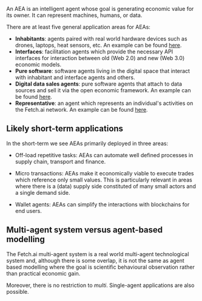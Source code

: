 An AEA is an intelligent agent whose goal is generating economic value for its owner. It can represent machines, humans, or data. 

There are at least five general application areas for AEAs:

* **Inhabitants**: agents paired with real world hardware devices such as drones, laptops, heat sensors, etc. An example can be found <a href="../thermometer-skills">here</a>.
* **Interfaces**: facilitation agents which provide the necessary API interfaces for interaction between old (Web 2.0) and new (Web 3.0) economic models.
* **Pure software**: software agents living in the digital space that interact with inhabitant and interface agents and others.
* **Digital data sales agents**: pure software agents that attach to data sources and sell it via the open economic framework. An example can be found <a href="../ml-skills">here</a>.
* **Representative**: an agent which represents an individual's activities on the Fetch.ai network. An example can be found <a href="../tac-skills">here</a>.

## Likely short-term applications

In the short-term we see AEAs primarily deployed in three areas:

* Off-load repetitive tasks: AEAs can automate well defined processes in supply chain, transport and finance.

* Micro transactions: AEAs make it economically viable to execute trades which reference only small values. This is particularly relevant in areas where there is a (data) supply side constituted of many small actors and a single demand side.

* Wallet agents: AEAs can simplify the interactions with blockchains for end users.


## Multi-agent system versus agent-based modelling

The Fetch.ai multi-agent system is a real world multi-agent technological system and, although there is some overlap, it is not the same as agent based modelling where the goal is scientific behavioural observation rather than practical economic gain.

Moreover, there is no restriction to *multi*. Single-agent applications are also possible.




<br />
